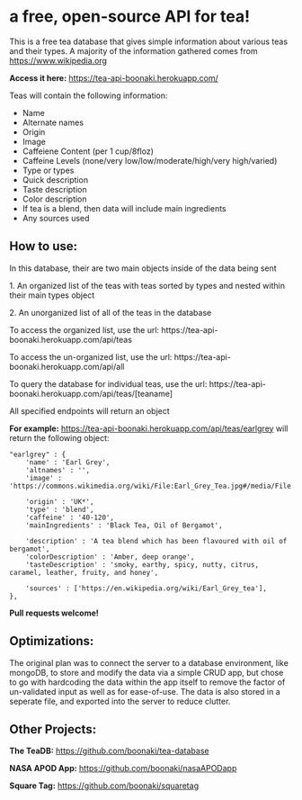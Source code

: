 # a free, open-source API for tea!
This is a free tea database that gives simple information about various teas and their types. A majority of the information gathered comes from https://www.wikipedia.org

**Access it here:** https://tea-api-boonaki.herokuapp.com/

<p>
 Teas will contain the following information:
</p>


- Name
- Alternate names
- Origin
- Image
- Caffeiene Content (per 1 cup/8floz)
- Caffeine Levels (none/very low/low/moderate/high/very high/varied)
- Type or types
- Quick description
- Taste description
- Color description
- If tea is a blend, then data will include main ingredients
- Any sources used

## How to use:

<p>In this database, their are two main objects inside of the data being sent</p>
<p>1. An organized list of the teas with teas sorted by types and nested within their main types object</p>
<p>2. An unorganized list of all of the teas in the database</p>
<p>To access the organized list, use the url: https://tea-api-boonaki.herokuapp.com/api/teas</p>
<p>To access the un-organized list, use the url: https://tea-api-boonaki.herokuapp.com/api/all</p>
<p>To query the database for individual teas, use the url: https://tea-api-boonaki.herokuapp.com/api/teas/[teaname]</p>

<p>All specified endpoints will return an object</p>

**For example:** https://tea-api-boonaki.herokuapp.com/api/teas/earlgrey will return the following object:
     
```
"earlgrey" : {
    'name' : 'Earl Grey',
    'altnames' : '',
    'image' : 'https://commons.wikimedia.org/wiki/File:Earl_Grey_Tea.jpg#/media/File:Earl_Grey_Tea.jpg',
        
    'origin' : 'UK*',
    'type' : 'blend',
    'caffeine' : '40-120',
    'mainIngredients' : 'Black Tea, Oil of Bergamot',

    'description' : 'A tea blend which has been flavoured with oil of bergamot',
    'colorDescription' : 'Amber, deep orange',
    'tasteDescription' : 'smoky, earthy, spicy, nutty, citrus, caramel, leather, fruity, and honey',

    'sources' : ['https://en.wikipedia.org/wiki/Earl_Grey_tea'],
},
```

**Pull requests welcome!**

## Optimizations:

The original plan was to connect the server to a database environment, like mongoDB, to store and modify the data via a simple CRUD app, but chose to go with hardcoding the data within the app itself to remove the factor of un-validated input as well as for ease-of-use. The data is also stored in a seperate file, and exported into the server to reduce clutter.

## Other Projects:

**The TeaDB:** https://github.com/boonaki/tea-database

**NASA APOD App:** https://github.com/boonaki/nasaAPODapp

**Square Tag:** https://github.com/boonaki/squaretag

